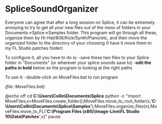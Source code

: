 # SpliceSoundOrganizer

Everyone can agree that after a long session on Splice, it can be extremely annoying to try to get all your new files out of the mess of folders in your Documents->Splice->Samples folder. This program will go through all these, organize them by Hi-Hat/808/Kick/Synth/Piano/etc, and then move the organized folder to the directory of your choosing (I have it move them to my FL Studio patches folder)

To configure it, all you have to do is:
-save these two files to your Splice folder in "Documents" (or wherever your splice sounds save to)
-**edit the paths in bold** below so the program is looking at the right paths

To use it:
-double-click on MoveFiles.bat to run program

*(file: MoveFiles.bat)*

@echo off 
cd **C:\Users\Collin\Documents\Splice** python -c "import MoveFiles;x=MoveFiles.create_folder();MoveFiles.move_to_root_folder(x,'**C:\\Users\\Collin\\Documents\\Splice\\Samples'**);MoveFiles.organize_files(x);MoveFiles.move_to_FL('**C:\\Program Files (x86)\\Image-Line\\FL Studio 10\\Data\Patches**',x)" 
pause

